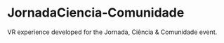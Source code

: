 # JornadaCiencia-Comunidade
VR experience developed for the Jornada, Ciência &amp; Comunidade event.
